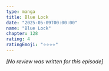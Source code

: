 ```yaml
---
type: manga
title: Blue Lock
date: "2025-05-09T00:00:00"
name: "Blue Lock"
chapter: 128
rating: 4
ratingEmoji: "⭐️⭐️⭐️⭐️"
---
```


_[No review was written for this episode]_